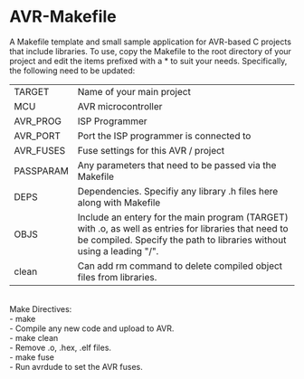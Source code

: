 # AVR-Makefile
A Makefile template and small sample application for AVR-based C projects that include libraries.
To use, copy the Makefile to the root directory of your project and edit the items prefixed with a * to suit your needs. Specifically, the following need to be updated:<br>
<table>
<tr><td>TARGET</td><td>Name of your main project</td></tr>
<tr><td>MCU</td><td>AVR microcontroller</td></tr>
<tr><td>AVR_PROG</td><td>ISP Programmer</td></tr>
<tr><td>AVR_PORT</td><td>Port the ISP programmer is connected to</td></tr>
<tr><td>AVR_FUSES</td><td>Fuse settings for this AVR / project</td></tr>
<tr><td>PASSPARAM</td><td>Any parameters that need to be passed via the Makefile</td></tr>
<tr><td>DEPS</td><td>Dependencies. Specifiy any library .h files here along with Makefile
<tr><td>OBJS</td><td>Include an entery for the main program (TARGET) with .o, as well as entries for libraries that need to be compiled. Specify the path to 
libraries without using a leading "/".</td></tr>
<tr><td>clean</td><td>Can add rm command to delete compiled object files from libraries.</td></tr>
</table>
<br>
Make Directives:<br>
- make<br>
  - Compile any new code and upload to AVR.<br>
- make clean<br>
  - Remove .o, .hex, .elf files.<br>
- make fuse<br>
  - Run avrdude to set the AVR fuses.<br>
